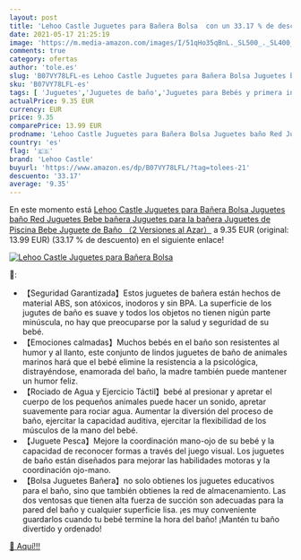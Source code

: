 ```yaml
---
layout: post
title: 'Lehoo Castle Juguetes para Bañera Bolsa  con un 33.17 % de descuento'
date: 2021-05-17 21:25:19
image: 'https://m.media-amazon.com/images/I/51qHo35qBnL._SL500_._SL400_.jpg'
comments: true
category: ofertas
author: 'tole.es'
slug: 'B07VY78LFL-es Lehoo Castle Juguetes para Bañera Bolsa Juguetes baño Red...'
sku: 'B07VY78LFL-es'
tags: [ 'Juguetes','Juguetes de baño','Juguetes para Bebés y primera infancia','Juguetes y juegos','bebe','lehoo castle', ]
actualPrice: 9.35 EUR
currency: EUR
price: 9.35
comparePrice: 13.99 EUR
prodname: 'Lehoo Castle Juguetes para Bañera Bolsa Juguetes baño Red Juguetes Bebe bañera Juguetes para la bañera Juguetes de Piscina Bebe Juguete de Baño （2 Versiones al Azar）'
country: 'es'
flag: '🇪🇸'
brand: 'Lehoo Castle'
buyurl: 'https://www.amazon.es/dp/B07VY78LFL/?tag=tolees-21'
descuento: '33.17'
average: '9.35'
---
```


En este momento está [Lehoo Castle Juguetes para Bañera Bolsa Juguetes baño Red Juguetes Bebe bañera Juguetes para la bañera Juguetes de Piscina Bebe Juguete de Baño （2 Versiones al Azar）](https://www.amazon.es/dp/B07VY78LFL/?tag=tolees-21) a 9.35 EUR (original: 13.99 EUR) (33.17 %  de descuento) en el siguiente enlace!

[![Lehoo Castle Juguetes para Bañera Bolsa ](https://m.media-amazon.com/images/I/51qHo35qBnL._SL500_._SL400_.jpg)](https://www.amazon.es/dp/B07VY78LFL/?tag=tolees-21)

🔎:

- 【Seguridad Garantizada】Estos juguetes de bañera están hechos de material ABS, son atóxicos, inodoros y sin BPA. La superficie de los jugutes de baño es suave y todos los objetos no tienen nigún parte minúscula, no hay que preocuparse por la salud y seguridad de su bebé.
- 【Emociones calmadas】Muchos bebés en el baño son resistentes al humor y al llanto, este conjunto de lindos juguetes de baño de animales marinos hará que el bebé elimine la resistencia a la psicológica, distrayéndose, enamorada del baño, la madre también puede mantener un humor feliz.
- 【Rociado de Agua y Ejercicio Táctil】bebé al presionar y apretar el cuerpo de los pequeños animales puede hacer un sonido, apretar suavemente para rociar agua. Aumentar la diversión del proceso de baño, ejercitar la capacidad auditiva, ejercitar la flexibilidad de los músculos de la mano del bebé.
- 【Juguete Pesca】Mejore la coordinación mano-ojo de su bebé y la capacidad de reconocer formas a través del juego visual. Los juguetes de baño están diseñados para mejorar las habilidades motoras y la coordinación ojo-mano.
- 【Bolsa Juguetes Bañera】no solo obtienes los juguetes educativos para el baño, sino que también obtienes la red de almacenamiento. Las dos ventosas que tienen alta fuerza de succión son adecuadas para la pared del baño y cualquier superficie lisa. ¡es muy conveniente guardarlos cuando tu bebé termine la hora del baño! ¡Mantén tu baño divertido y ordenado!

[🛒 Aquí!!!](https://www.amazon.es/dp/B07VY78LFL/?tag=tolees-21)
